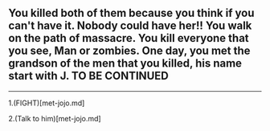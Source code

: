 ## You killed both of them because you think if you can't have it. Nobody could have her!! You walk on the path of massacre. You kill everyone that you see, Man or zombies. One day, you met the grandson of the men that you killed, his name start with J. TO BE CONTINUED 
---
1.(FIGHT)[met-jojo.md]

2.(Talk to him)[met-jojo.md]